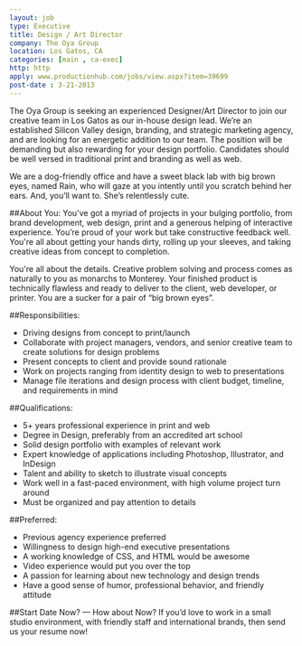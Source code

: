 ```yaml
---
layout: job
type: Executive
title: Design / Art Director
company: The Oya Group
location: Los Gatos, CA
categories: [main , ca-exec]
http: http
apply: www.productionhub.com/jobs/view.aspx?item=39699
post-date : 3-21-2013
---
```


The Oya Group is seeking an experienced Designer/Art Director to join our creative team in Los Gatos as our in-house design lead. We’re an established Silicon Valley design, branding, and strategic marketing agency, and are looking for an energetic addition to our team. The position will be demanding but also rewarding for your design portfolio. Candidates should be well versed in traditional print and branding as well as web. 

We are a dog-friendly office and have a sweet black lab with big brown eyes, named Rain, who will gaze at you intently until you scratch behind her ears. And, you’ll want to. She’s relentlessly cute. 

##About You: 
You've got a myriad of projects in your bulging portfolio, from brand development, web design, print and a generous helping of interactive experience. You’re proud of your work but take constructive feedback well. You're all about getting your hands dirty, rolling up your sleeves, and taking creative ideas from concept to completion. 

You're all about the details. Creative problem solving and process comes as naturally to you as monarchs to Monterey. Your finished product is technically flawless and ready to deliver to the client, web developer, or printer. You are a sucker for a pair of “big brown eyes”. 

##Responsibilities: 
* Driving designs from concept to print/launch 
* Collaborate with project managers, vendors, and senior creative team to create solutions for design problems 
* Present concepts to client and provide sound rationale 
* Work on projects ranging from identity design to web to presentations 
* Manage file iterations and design process with client budget, timeline, and requirements in mind 

##Qualifications: 
* 5+ years professional experience in print and web 
* Degree in Design, preferably from an accredited art school 
* Solid design portfolio with examples of relevant work 
* Expert knowledge of applications including Photoshop, Illustrator, and InDesign 
* Talent and ability to sketch to illustrate visual concepts 
* Work well in a fast-paced environment, with high volume project turn around 
* Must be organized and pay attention to details 

##Preferred: 
* Previous agency experience preferred 
* Willingness to design high-end executive presentations 
* A working knowledge of CSS, and HTML would be awesome 
* Video experience would put you over the top 
* A passion for learning about new technology and design trends 
* Have a good sense of humor, professional behavior, and friendly attitude 

##Start Date 
Now? — How about Now? If you’d love to work in a small studio environment, with friendly staff and international brands, then send us your resume now!